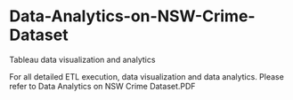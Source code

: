 # Data-Analytics-on-NSW-Crime-Dataset
Tableau data visualization and analytics 

For all detailed ETL execution, data visualization and data analytics. Please refer to Data Analytics on NSW Crime Dataset.PDF

